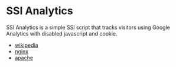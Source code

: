 # SSI Analytics

SSI Analytics is a simple SSI script that tracks visitors using Google Analytics with disabled javascript and cookie.

* [wikipedia](https://en.wikipedia.org/wiki/Server_Side_Includes)
* [nginx](http://nginx.org/en/docs/http/ngx_http_ssi_module.html)
* [apache](http://httpd.apache.org/docs/current/mod/mod_include.html)

